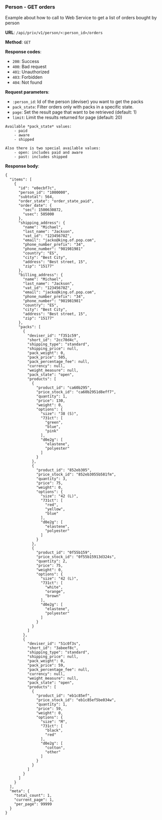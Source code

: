 ### Person - GET orders

Example about how to call to Web Service to get a list of orders bought by person

**URL**: `/api/priv/v1/person/<:person_id>/orders`

**Method**: `GET`

**Response codes**: 
* `200`: Success
* `400`: Bad request
* `401`: Unauthorized
* `403`: Forbidden
* `404`: Not found
  
**Request parameters**:
* `:person_id`: Id of the person (deviser) you want to get the packs
* `pack_state`: Filter orders only with packs in a specific state. 
* `page`: Set the result page that want to be retrieved (default: 1)
* `limit`: Limit the results returned for page (default: 20)

```
Available *pack_state* values:
	- paid
	- aware
	- shipped
	
Also there is two special available values:
	- open: includes paid and aware
	- past: includes shipped
```

**Response body**:

```
{
  "items": [
	{
	  "id": "e0ecbf7c",
	  "person_id": "1000000",
	  "subtotal": 564,
	  "order_state": "order_state_paid",
	  "order_date": {
		"sec": 1500630872,
		"usec": 505000
	  },
	  "shipping_address": {
		"name": "Michael",
		"last_name": "Jackson",
		"vat_id": "12345678Z",
		"email": "jacko@king.of.pop.com",
		"phone_number_prefix": "34",
		"phone_number": "981981981"
		"country": "ES",
		"city": "Best City",
		"address": "Best street, 15",
		"zip": "15177"
	  },
	  "billing_address": {
		"name": "Michael",
		"last_name": "Jackson",
		"vat_id": "12345678Z",
		"email": "jacko@king.of.pop.com",
		"phone_number_prefix": "34",
		"phone_number": "981981981"
		"country": "ES",
		"city": "Best City",
		"address": "Best street, 15",
		"zip": "15177"
	  },
	  "packs": [
		{
		  "deviser_id": "f351c59",
		  "short_id": "2cc70d4c",
		  "shipping_type": "standard",
		  "shipping_price": null,
		  "pack_weight": 0,
		  "pack_price": 505,
		  "pack_percentage_fee": null,
		  "currency": null,
		  "weight_measure": null,
		  "pack_state": "open",
		  "products": [
			{
			  "product_id": "ca60b295",
			  "price_stock_id": "ca60b2951d8eff7",
			  "quantity": 1,
			  "price": 130,
			  "weight": 0,
			  "options": {
				"size": "38 (S)",
				"731ct": [
				  "green",
				  "blue",
				  "pink"
				],
				"d0e2g": [
				  "elastene",
				  "polyester"
				]
			  }
			},
			{
			  "product_id": "852eb305",
			  "price_stock_id": "852eb3055b581fm",
			  "quantity": 3,
			  "price": 75,
			  "weight": 0,
			  "options": {
				"size": "42 (L)",
				"731ct": [
				  "red",
				  "yellow",
				  "blue"
				],
				"d0e2g": [
				  "elastene",
				  "polyester"
				]
			  }
			},
			{
			  "product_id": "0f55b159",
			  "price_stock_id": "0f55b15913d324s",
			  "quantity": 2,
			  "price": 75,
			  "weight": 0,
			  "options": {
				"size": "42 (L)",
				"731ct": [
				  "white",
				  "orange",
				  "brown"
				],
				"d0e2g": [
				  "elastene",
				  "polyester"
				]
			  }
			}
		  ]
		},
		{
		  "deviser_id": "51c0f3s",
		  "short_id": "3abeef8c",
		  "shipping_type": "standard",
		  "shipping_price": null,
		  "pack_weight": 0,
		  "pack_price": 59,
		  "pack_percentage_fee": null,
		  "currency": null,
		  "weight_measure": null,
		  "pack_state": "open",
		  "products": [
			{
			  "product_id": "eb1c85ef",
			  "price_stock_id": "eb1c85ef5be034w",
			  "quantity": 1,
			  "price": 59,
			  "weight": 0,
			  "options": {
				"size": "M",
				"731ct": [
				  "black",
				  "red"
				],
				"d0e2g": [
				  "cotton",
				  "other"
				]
			  }
			}
		  ]
		}
	  ]
	}
  ],
  "meta": {
	"total_count": 1,
	"current_page": 1,
	"per_page": 99999
  }
}
```


